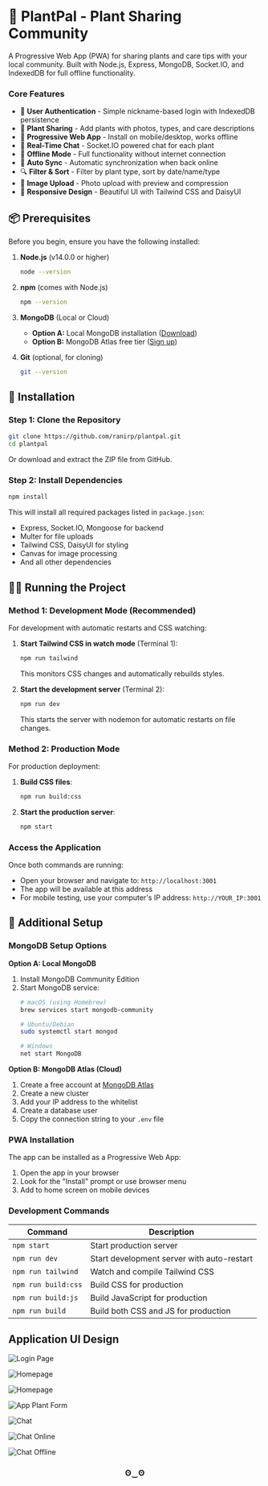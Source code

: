 # 🌱 PlantPal - Plant Sharing Community

A Progressive Web App (PWA) for sharing plants and care tips with your local community. Built with Node.js, Express, MongoDB, Socket.IO, and IndexedDB for full offline functionality.

### Core Features
- 🔐 **User Authentication** - Simple nickname-based login with IndexedDB persistence
- 🌿 **Plant Sharing** - Add plants with photos, types, and care descriptions
- 📱 **Progressive Web App** - Install on mobile/desktop, works offline
- 💬 **Real-Time Chat** - Socket.IO powered chat for each plant
- 📴 **Offline Mode** - Full functionality without internet connection
- 🔄 **Auto Sync** - Automatic synchronization when back online
- 🔍 **Filter & Sort** - Filter by plant type, sort by date/name/type
- 📸 **Image Upload** - Photo upload with preview and compression
- 🎨 **Responsive Design** - Beautiful UI with Tailwind CSS and DaisyUI


## 📦 Prerequisites

Before you begin, ensure you have the following installed:

1. **Node.js** (v14.0.0 or higher)
   ```bash
   node --version
   ```

2. **npm** (comes with Node.js)
   ```bash
   npm --version
   ```

3. **MongoDB** (Local or Cloud)
   - **Option A:** Local MongoDB installation ([Download](https://www.mongodb.com/try/download/community))
   - **Option B:** MongoDB Atlas free tier ([Sign up](https://www.mongodb.com/cloud/atlas/register))

4. **Git** (optional, for cloning)
   ```bash
   git --version
   ```

## 🚀 Installation

### Step 1: Clone the Repository

```bash
git clone https://github.com/ranirp/plantpal.git
cd plantpal
```

Or download and extract the ZIP file from GitHub.

### Step 2: Install Dependencies

```bash
npm install
```

This will install all required packages listed in `package.json`:
- Express, Socket.IO, Mongoose for backend
- Multer for file uploads
- Tailwind CSS, DaisyUI for styling
- Canvas for image processing
- And all other dependencies


## 🏃‍♂️ Running the Project

### Method 1: Development Mode (Recommended)

For development with automatic restarts and CSS watching:

1. **Start Tailwind CSS in watch mode** (Terminal 1):
   ```bash
   npm run tailwind
   ```
   This monitors CSS changes and automatically rebuilds styles.

2. **Start the development server** (Terminal 2):
   ```bash
   npm run dev
   ```
   This starts the server with nodemon for automatic restarts on file changes.

### Method 2: Production Mode

For production deployment:

1. **Build CSS files**:
   ```bash
   npm run build:css
   ```

2. **Start the production server**:
   ```bash
   npm start
   ```

### Access the Application

Once both commands are running:
- Open your browser and navigate to: `http://localhost:3001`
- The app will be available at this address
- For mobile testing, use your computer's IP address: `http://YOUR_IP:3001`


## 🔧 Additional Setup

### MongoDB Setup Options

**Option A: Local MongoDB**
1. Install MongoDB Community Edition
2. Start MongoDB service:
   ```bash
   # macOS (using Homebrew)
   brew services start mongodb-community
   
   # Ubuntu/Debian
   sudo systemctl start mongod
   
   # Windows
   net start MongoDB
   ```

**Option B: MongoDB Atlas (Cloud)**
1. Create a free account at [MongoDB Atlas](https://www.mongodb.com/cloud/atlas/register)
2. Create a new cluster
3. Add your IP address to the whitelist
4. Create a database user
5. Copy the connection string to your `.env` file

### PWA Installation

The app can be installed as a Progressive Web App:
1. Open the app in your browser
2. Look for the "Install" prompt or use browser menu
3. Add to home screen on mobile devices

### Development Commands

| Command | Description |
|---------|-------------|
| `npm start` | Start production server |
| `npm run dev` | Start development server with auto-restart |
| `npm run tailwind` | Watch and compile Tailwind CSS |
| `npm run build:css` | Build CSS for production |
| `npm run build:js` | Build JavaScript for production |
| `npm run build` | Build both CSS and JS for production |

## Application UI Design
![Login Page](public/assets/Login.png)

![Homepage](public/assets/Homepage%20-%20empty.png)

![Homepage](public/assets/Homepage.png)

![App Plant Form](public/assets/AddPlantform.png)

![Chat](public/assets/No-chat.png)

![Chat Online](public/assets/Chat-Online.png)

![Chat Offline](public/assets/Chat-Offline.png)

<h3 align="center"> ʘ‿ʘ </h3>



